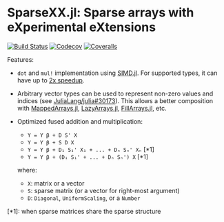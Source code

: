# SparseXX.jl: Sparse arrays with eXperimental eXtensions

[![Build Status](https://travis-ci.com/tkf/SparseXX.jl.svg?branch=master)](https://travis-ci.com/tkf/SparseXX.jl)
[![Codecov](https://codecov.io/gh/tkf/SparseXX.jl/branch/master/graph/badge.svg)](https://codecov.io/gh/tkf/SparseXX.jl)
[![Coveralls](https://coveralls.io/repos/github/tkf/SparseXX.jl/badge.svg?branch=master)](https://coveralls.io/github/tkf/SparseXX.jl?branch=master)

Features:

* `dot` and `mul!` implementation using [SIMD.jl].  For supported
  types, it can have up to [2x speedup].
* Arbitrary vector types can be used to represent non-zero values and
  indices (see [JuliaLang/julia#30173]).  This allows a better
  composition with [MappedArrays.jl], [LazyArrays.jl],
  [FillArrays.jl], etc.
* Optimized fused addition and multiplication:

    * `Y = Y β + D S' X`
    * `Y = Y β + S D X`
    * `Y = Y β + D₁ S₁' X₁ + ... + Dₙ Sₙ' Xₙ` [*1]
    * `Y = Y β + (D₁ S₁' + ... + Dₙ Sₙ') X` [*1]

  where:

    * `X`: matrix or a vector
    * `S`: sparse matrix (or a vector for right-most argument)
    * `D`: `Diagonal`, `UniformScaling`, or a `Number`

[*1]: when sparse matrices share the sparse structure

[SIMD.jl]: https://github.com/eschnett/SIMD.jl
[2x speedup]: https://github.com/eschnett/SIMD.jl/pull/37#issuecomment-443972203
[MappedArrays.jl]: https://github.com/JuliaArrays/MappedArrays.jl
[LazyArrays.jl]: https://github.com/JuliaArrays/LazyArrays.jl
[FillArrays.jl]: https://github.com/JuliaArrays/FillArrays.jl
[JuliaLang/julia#30173]: https://github.com/JuliaLang/julia/pull/30173

